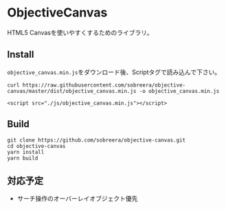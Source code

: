 # ObjectiveCanvas

HTML5 Canvasを使いやすくするためのライブラリ。

## Install

`objective_canvas.min.js`をダウンロード後、Scriptタグで読み込んで下さい。

```:zsh
curl https://raw.githubusercontent.com/sobreera/objective-canvas/master/dist/objective_canvas.min.js -o objective_canvas.min.js
```

```:html5
<script src="./js/objective_canvas.min.js"></script>
```

## Build

```:zsh
git clone https://github.com/sobreera/objective-canvas.git
cd objective-canvas
yarn install
yarn build
```

## 対応予定

- サーチ操作のオーバーレイオブジェクト優先
